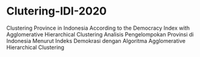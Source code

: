 # Clutering-IDI-2020
Clustering Province in Indonesia According to the Democracy Index with Agglomerative Hierarchical Clustering
Analisis Pengelompokan Provinsi di Indonesia Menurut Indeks Demokrasi dengan Algoritma Agglomerative Hierarchical Clustering
